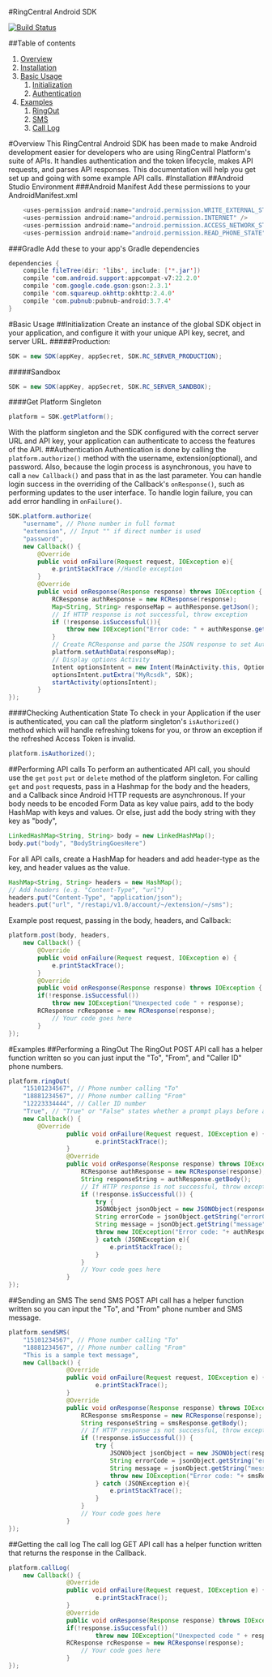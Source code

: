 #RingCentral Android SDK

[![Build Status](https://travis-ci.org/andrewpang/ringcentral-android.svg?branch=master)](https://travis-ci.org/andrewpang/ringcentral-android)

##Table of contents

1. [Overview](#overview)
2. [Installation](#installation)
3. [Basic Usage](#basic-usage)
	1. [Initialization](##initialization)
	2. [Authentication](##authentication)
4. [Examples](#examples)
	1. [RingOut](##performing-a-ringout)
	2. [SMS](##sending-an-sms)
	3. [Call Log](##getting-the-call-log)


#Overview
This RingCentral Android SDK has been made to make Android development easier for developers who are using RingCentral Platform's suite of APIs. It handles authentication and the token lifecycle, makes API requests, and parses API responses. This documentation will help you get set up and going with some example API calls.
#Installation
##Android Studio Environment
###Android Manifest
Add these permissions to your AndroidManifest.xml
```java
    <uses-permission android:name="android.permission.WRITE_EXTERNAL_STORAGE" />
    <uses-permission android:name="android.permission.INTERNET" />
    <uses-permission android:name="android.permission.ACCESS_NETWORK_STATE" />
    <uses-permission android:name="android.permission.READ_PHONE_STATE" />
```
###Gradle
Add these to your app's Gradle dependencies
```java
dependencies {
    compile fileTree(dir: 'libs', include: ['*.jar'])
    compile 'com.android.support:appcompat-v7:22.2.0'
    compile 'com.google.code.gson:gson:2.3.1'
    compile 'com.squareup.okhttp:okhttp:2.4.0'
    compile 'com.pubnub:pubnub-android:3.7.4'
}
```
#Basic Usage
##Initialization
Create an instance of the global SDK object in your application, and configure it with your unique API key, secret, and server URL.
#####Production:
```java
SDK = new SDK(appKey, appSecret, SDK.RC_SERVER_PRODUCTION);
```
#####Sandbox
```java
SDK = new SDK(appKey, appSecret, SDK.RC_SERVER_SANDBOX);
```
####Get Platform Singleton
```java
platform = SDK.getPlatform();
```
With the platform singleton and the SDK configured with the correct server URL and API key, your application can authenticate to access the features of the API.
##Authentication
Authentication is done by calling the `platform.authorize()` method with the username, extension(optional), and password. Also, because the login process is asynchronous, you have to call a `new Callback()` and pass that in as the last parameter. You can handle login success in the overriding of the Callback's `onResponse()`, such as performing updates to the user interface. To handle login failure, you can add error handling in `onFailure()`.
```java
SDK.platform.authorize(
	"username", // Phone number in full format
 	"extension", // Input "" if direct number is used
	"password",
	new Callback() {
		@Override
		public void onFailure(Request request, IOException e){
			e.printStackTrace //Handle exception
		} 
		@Override
		public void onResponse(Response response) throws IOException {
			RCResponse authResponse = new RCResponse(response);
            Map<String, String> responseMap = authResponse.getJson();
            // If HTTP response is not successful, throw exception
            if (!response.isSuccessful()){
                throw new IOException("Error code: " + authResponse.getStatus() + ". Error: " + responseMap.get("error") + ": " + responseMap.get("error_description"));
            }
            // Create RCResponse and parse the JSON response to set Auth data
            platform.setAuthData(responseMap);
            // Display options Activity
            Intent optionsIntent = new Intent(MainActivity.this, OptionsActivity.class);
            optionsIntent.putExtra("MyRcsdk", SDK);
            startActivity(optionsIntent);
		}
});
``` 
####Checking Authentication State
To check in your Application if the user is authenticated, you can call the platform singleton's `isAuthorized()` method which will handle refreshing tokens for you, or throw an exception if the refreshed Access Token is invalid.
```java
platform.isAuthorized();
```
##Performing API calls
To perform an authenticated API call, you should use the `get` `post` `put` or `delete` method of the platform singleton. For calling `get` and `post` requests, pass in a Hashmap for the body and the headers, and a Callback since Android HTTP requests are asynchronous. If your body needs to be encoded Form Data as key value pairs, add to the body HashMap with keys and values. Or else, just add the body string with they key as "body", 
```java
LinkedHashMap<String, String> body = new LinkedHashMap();
body.put("body", "BodyStringGoesHere")
```
For all API calls, create a HashMap for headers and add header-type 
as the key, and header values as the value.
```java
HashMap<String, String> headers = new HashMap();
// Add headers (e.g. "Content-Type", "url") 
headers.put("Content-Type", "application/json");
headers.put("url", "/restapi/v1.0/account/~/extension/~/sms");
```
Example post request, passing in the body, headers, and Callback: 
```java
platform.post(body, headers,
	new Callback() {
		@Override
		public void onFailure(Request request, IOException e) {
			e.printStackTrace();
		}
		@Override
		public void onResponse(Response response) throws IOException {
		if(!response.isSuccessful())
			throw new IOException("Unexpected code " + response);
		RCResponse rcResponse = new RCResponse(response);
			// Your code goes here
		}
});
```
#Examples
##Performing a RingOut
The RingOut POST API call has a helper function written so you can just input the "To", "From", and "Caller ID" phone numbers.
```java
platform.ringOut(
	"15101234567", // Phone number calling "To"
	"18881234567", // Phone number calling "From"
	"12223334444", // Caller ID number
	"True", // "True" or "False" states whether a prompt plays before a call
	new Callback() {
		@Override
                public void onFailure(Request request, IOException e) {
                        e.printStackTrace();
                }
                @Override
                public void onResponse(Response response) throws IOException {
                	RCResponse authResponse = new RCResponse(response);
                    String responseString = authResponse.getBody();
                    // If HTTP response is not successful, throw exception
                    if (!response.isSuccessful()) {
                        try {
                        JSONObject jsonObject = new JSONObject(responseString);
           				String errorCode = jsonObject.getString("errorCode");
                        String message = jsonObject.getString("message");
                        throw new IOException("Error code: "+ authResponse.getStatus() + ". Error: " + errorCode + ": " + message);
                        } catch (JSONException e){
                            e.printStackTrace();
                        }
                    }
                    // Your code goes here
                }
});	
```
##Sending an SMS
The send SMS POST API call has a helper function written so you can input the "To", and "From" phone number and SMS message.
```java
platform.sendSMS(
	"15101234567", // Phone number calling "To"
	"18881234567", // Phone number calling "From"
	"This is a sample text message",
	new Callback() {
                @Override
                public void onFailure(Request request, IOException e) {
                        e.printStackTrace();
                }
                @Override
                public void onResponse(Response response) throws IOException {
                	RCResponse smsResponse = new RCResponse(response);
                    String responseString = smsResponse.getBody();
                    // If HTTP response is not successful, throw exception
                    if (!response.isSuccessful()) {
                        try {
                            JSONObject jsonObject = new JSONObject(responseString);
                            String errorCode = jsonObject.getString("errorCode");
                        	String message = jsonObject.getString("message");
                            throw new IOException("Error code: "+ smsResponse.getStatus() + ". Error: " + errorCode + ": " + message);
                        } catch (JSONException e){
                            e.printStackTrace();
                     	}
                    }
                	// Your code goes here
                }
});
```
##Getting the call log
The call log GET API call has a helper function written that returns the response in the Callback.
```java
platform.callLog(
	new Callback() {
                @Override
                public void onFailure(Request request, IOException e) {
                        e.printStackTrace();
                }
                @Override
                public void onResponse(Response response) throws IOException {
                if(!response.isSuccessful())
                        throw new IOException("Unexpected code " + response);
                RCResponse rcResponse = new RCResponse(response);                       
                	// Your code goes here
                }
});	
```	




